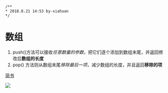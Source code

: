 ```
/**
* 2018.8.21 14:53 by-xiahuan
*/
```
# 数组

1. push()方法可以接收*任意数量的参数*，把它们逐个添加到数组末尾，并返回修改后**数组的长度**
2. pop() 方法则从数组末尾*移除最后一项*，减少数组的长度，并且返回**移除的项**

[简书](http://www.jianshu.com)

![](http://upload-images.jianshu.io/upload_images/259-0ad0d0bfc1c608b6.jpg?imageMogr2/auto-orient/strip%7CimageView2/2/w/1240)
